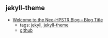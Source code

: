jekyll-theme 
---
* [Welcome to the Neo-HPSTR Blog – Blog Title](http://aronbordin.com/neo-hpstr-jekyll-theme/)
    * tags: [jekyll](../tags/jekyll.md), [jekyll-theme](../tags/jekyll-theme.md)
    * [github](https://github.com/aron-bordin/neo-hpstr-jekyll-theme)
